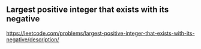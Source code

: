 ## Largest positive integer that exists with its negative
https://leetcode.com/problems/largest-positive-integer-that-exists-with-its-negative/description/
